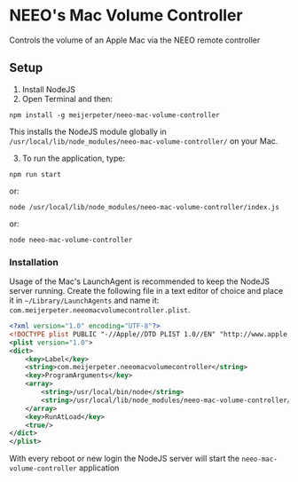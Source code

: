 # NEEO's Mac Volume Controller
Controls the volume of an Apple Mac via the NEEO remote controller

## Setup

1. Install NodeJS
2. Open Terminal and then:

`npm install -g meijerpeter/neeo-mac-volume-controller`
    
This installs the NodeJS module globally in `/usr/local/lib/node_modules/neeo-mac-volume-controller/` on your Mac.

3. To run the application, type:

`npm run start`
    
or:
 
`node /usr/local/lib/node_modules/neeo-mac-volume-controller/index.js`

or: 

`node neeo-mac-volume-controller`

### Installation

Usage of the Mac's LaunchAgent is recommended to keep the NodeJS server running. Create the following file in a text editor of choice and place it in `~/Library/LaunchAgents` and name it: `com.meijerpeter.neeomacvolumecontroller.plist`. 

```xml
<?xml version="1.0" encoding="UTF-8"?>
<!DOCTYPE plist PUBLIC "-//Apple//DTD PLIST 1.0//EN" "http://www.apple.com/DTDs/PropertyList-1.0.dtd">
<plist version="1.0">
<dict>
	<key>Label</key>
	<string>com.meijerpeter.neeomacvolumecontroller</string>
	<key>ProgramArguments</key>
	<array>
		<string>/usr/local/bin/node</string>
		<string>/usr/local/lib/node_modules/neeo-mac-volume-controller/index.js</string>
	</array>
	<key>RunAtLoad</key>
	<true/>
</dict>
</plist>
```

With every reboot or new login the NodeJS server will start the `neeo-mac-volume-controller` application
